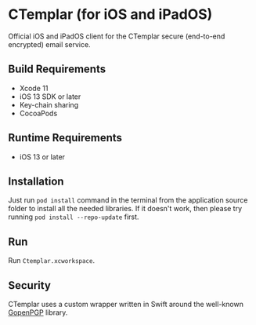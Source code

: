 # CTemplar (for iOS and iPadOS)

Official iOS and iPadOS client for the CTemplar secure (end-to-end encrypted) email service.

## Build Requirements

+ Xcode 11
+ iOS 13 SDK or later
+ Key-chain sharing
+ CocoaPods

## Runtime Requirements

+ iOS 13 or later

## Installation

Just run `pod install` command in the terminal from the application source folder to install all the needed libraries. If it doesn't work, then please try running  `pod install --repo-update` first.

## Run

Run `Ctemplar.xcworkspace`.

## Security

CTemplar uses a custom wrapper written in Swift around the well-known [GopenPGP](https://gopenpgp.org/) library.

